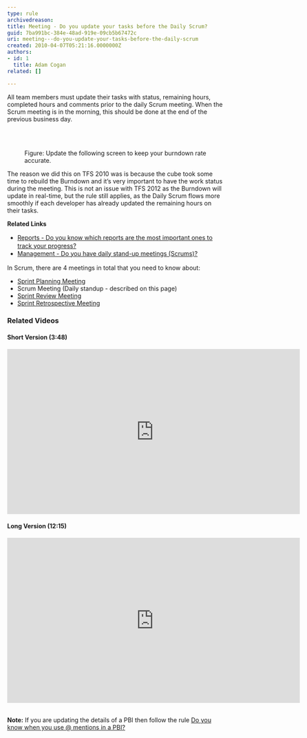 ```yaml
---
type: rule
archivedreason: 
title: Meeting - Do you update your tasks before the Daily Scrum?
guid: 7ba991bc-384e-48ad-919e-09cb5b67472c
uri: meeting---do-you-update-your-tasks-before-the-daily-scrum
created: 2010-04-07T05:21:16.0000000Z
authors:
- id: 1
  title: Adam Cogan
related: []

---
```



<p class="ssw15-rteElement-P">​​​​​All team members must update their tasks with 
status, 
remaining hours, 
completed hours and 
comments prior to the daily Scrum meeting.&#160;When&#160;the Scrum meeting is in the morning, this should be done at the end of the previous business day.</p>
<br><excerpt class='endintro'></excerpt><br>
<dl class="image"><dt> 
      <img src="/PublishingImages/Updatetasks.jpg" alt="" /> 
   </dt><dd>Figure&#58; Update the following screen to keep your burn​down rate accurate.</dd></dl><p>The reason we did this on TFS 2010 was is because the cube took some time to rebuild the Burndown and it’s very important to have the work status during the meeting. This is not an issue with TFS 2012 as the Burndown will update in real-time, but the rule still applies, as the Daily Scrum flows more smoothly if each developer has already updated the remaining hours on their tasks.</p><div> 
   <strong>Related Links</strong></div><div><ul><li> 
         <a href="/Pages/TrackProgress.aspx" style="line-height&#58;20px;">Reports - Do you know which reports are the most important ones to track your progress?</a><br></li><li> 
         <a href="/_layouts/15/FIXUPREDIRECT.ASPX?WebId=3dfc0e07-e23a-4cbb-aac2-e778b71166a2&amp;TermSetId=07da3ddf-0924-4cd2-a6d4-a4809ae20160&amp;TermId=731a3f5d-a266-4944-876c-a45afa82832f" style="line-height&#58;20px;">​Management - Do you have daily stand-up meetings (Scrums)?</a><br></li></ul></div> 
<div class="ms-rteCustom-GreyBox">In Scrum, there are 4 meetings in total that you need to know about&#58; 
   <ul><li> 
         <a href="/Pages/SprintPlanningMeeting.aspx" title="Sprint Planning Meeting">Sprint Planning Meeting​</a></li><li>Scrum Meeting (Daily standup​ - described on this page​​​) </li><li> 
         <a title="Sprint Review Meeting" href="/Pages/SprintReviewMeeting.aspx" shape="rect">Sprint Review Meeting</a> </li><li> 
         <a title="Sprint Retrospective Meeting" href="/Pages/RetrospectiveMeeting.aspx" shape="rect">Sprint Retrospective Meeting</a> </li></ul></div><h3>Related Videos</h3><h4>Short Version (3&#58;48)</h4> 
<iframe width="680" height="383" src="https&#58;//www.youtube.com/embed/YR84qH6d7QE?rel=0" frameborder="0"></iframe> 
<h4>Long Version (12&#58;15​)</h4> 
<iframe width="680" height="383" src="https&#58;//www.youtube.com/embed/-UUrLxNBK_g?rel=0" frameborder="0"></iframe>
<br>&#160;<p class="ssw15-rteElement-GreyBox"><b>Note&#58;</b> If you are updating the details of a PBI then follow the rule <a href="/_layouts/15/FIXUPREDIRECT.ASPX?WebId=3dfc0e07-e23a-4cbb-aac2-e778b71166a2&amp;TermSetId=07da3ddf-0924-4cd2-a6d4-a4809ae20160&amp;TermId=efd6c91e-7cc5-4473-a299-9104c8fd6e0d">Do you know when you use @ mentions in a PBI?​</a>​​<br></p>


